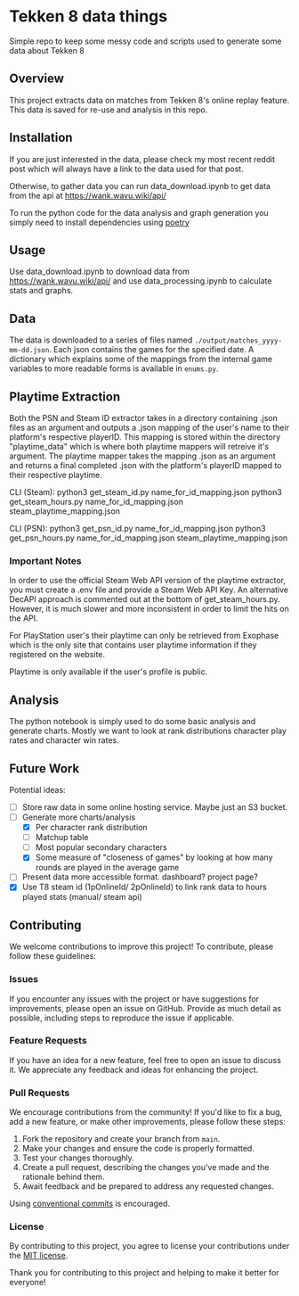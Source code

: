 # Tekken 8 data things

Simple repo to keep some messy code and scripts used to generate some data about Tekken 8

## Overview

This project extracts data on matches from Tekken 8's online replay feature. This data is saved for re-use and analysis in this repo. 

## Installation

If you are just interested in the data, please check my most recent reddit post which will always have a link to the data used for that post.

Otherwise, to gather data you can run data_download.ipynb to get data from the api at https://wank.wavu.wiki/api/

To run the python code for the data analysis and graph generation you simply need to install dependencies using [poetry](https://python-poetry.org/)

## Usage

Use data_download.ipynb to download data from https://wank.wavu.wiki/api/ and use data_processing.ipynb to calculate stats and graphs.

## Data

The data is downloaded to a series of files named `./output/matches_yyyy-mm-dd.json`. Each json contains the games for the specified date.
A dictionary which explains some of the mappings from the internal game variables to more readable forms is
available in `enums.py`.

## Playtime Extraction

Both the PSN and Steam ID extractor takes in a directory containing .json files as an argument and outputs a .json mapping of the user's name to their platform's respective playerID. This mapping is stored within the directory "playtime_data" which is where both playtime mappers will retreive it's argument. The playtime mapper takes the mapping .json as an argument and returns a final completed .json with the platform's playerID mapped to their respective playtime.

CLI (Steam):
python3 get_steam_id.py <directory-containing-json-battle-data> name_for_id_mapping.json
python3 get_steam_hours.py name_for_id_mapping.json steam_playtime_mapping.json

CLI (PSN):
python3 get_psn_id.py <directory-containing-json-battle-data> name_for_id_mapping.json
python3 get_psn_hours.py name_for_id_mapping.json steam_playtime_mapping.json

### Important Notes
In order to use the official Steam Web API version of the playtime extractor, you must create a .env file and provide a Steam Web API Key. An alternative DecAPI approach is commented out at the bottom of get_steam_hours.py. However, it is much slower and more inconsistent in order to limit the hits on the API.

For PlayStation user's their playtime can only be retrieved from Exophase which is the only site that contains user playtime information if they registered on the website. 

Playtime is only available if the user's profile is public.


## Analysis

The python notebook is simply used to do some basic analysis and generate charts. 
Mostly we want to look at rank distributions character play rates and character win rates.


## Future Work

Potential ideas:
- [ ] Store raw data in some online hosting service. Maybe just an S3 bucket.
- [ ] Generate more charts/analysis
    - [X] Per character rank distribution
    - [ ] Matchup table
    - [ ] Most popular secondary characters
    - [X] Some measure of "closeness of games" by looking at how many rounds are played in the average game
- [ ] Present data more accessible format. dashboard? project page?
- [X] Use T8 steam id (1pOnlineId/ 2pOnlineId) to link rank data to hours played stats (manual/ steam api)

## Contributing

We welcome contributions to improve this project! To contribute, please follow these guidelines:

### Issues

If you encounter any issues with the project or have suggestions for improvements, please open an issue on GitHub. Provide as much detail as possible, including steps to reproduce the issue if applicable.

### Feature Requests

If you have an idea for a new feature, feel free to open an issue to discuss it. We appreciate any feedback and ideas for enhancing the project.

### Pull Requests

We encourage contributions from the community! If you'd like to fix a bug, add a new feature, or make other improvements, please follow these steps:

1. Fork the repository and create your branch from `main`.
2. Make your changes and ensure the code is properly formatted.
3. Test your changes thoroughly.
4. Create a pull request, describing the changes you've made and the rationale behind them.
5. Await feedback and be prepared to address any requested changes.

Using [conventional commits](https://www.conventionalcommits.org/en/v1.0.0/) is encouraged.

### License

By contributing to this project, you agree to license your contributions under the [MIT license](https://opensource.org/license/mit).

Thank you for contributing to this project and helping to make it better for everyone!

